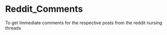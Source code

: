 # Reddit_Comments
 To get Immediate comments for the respective posts from the reddit nursing threads
